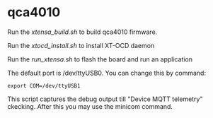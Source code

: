 # qca4010

Run the *xtensa_build.sh* to build qca4010 firmware.


Run the *xtocd_install.sh* to install XT-OCD daemon


Run the *run_xtensa.sh* to flash the board and run an application

The default port is /dev/ttyUSB0. You can change this by command: 
```
export COM=/dev/ttyUSB1
```
This script captures the debug output till "Device MQTT telemetry" ckecking. After this you may use the minicom command.
